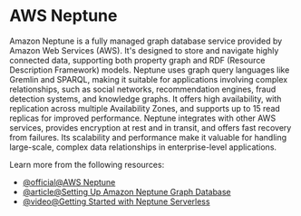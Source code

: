# AWS Neptune

Amazon Neptune is a fully managed graph database service provided by Amazon Web Services (AWS). It's designed to store and navigate highly connected data, supporting both property graph and RDF (Resource Description Framework) models. Neptune uses graph query languages like Gremlin and SPARQL, making it suitable for applications involving complex relationships, such as social networks, recommendation engines, fraud detection systems, and knowledge graphs. It offers high availability, with replication across multiple Availability Zones, and supports up to 15 read replicas for improved performance. Neptune integrates with other AWS services, provides encryption at rest and in transit, and offers fast recovery from failures. Its scalability and performance make it valuable for handling large-scale, complex data relationships in enterprise-level applications.

Learn more from the following resources:

- [@official@AWS Neptune](https://aws.amazon.com/neptune/)
- [@article@Setting Up Amazon Neptune Graph Database](https://cliffordedsouza.medium.com/setting-up-amazon-neptune-graph-database-2b73512a7388)
- [@video@Getting Started with Neptune Serverless](https://www.youtube.com/watch?v=b04-jjM9t4g)
